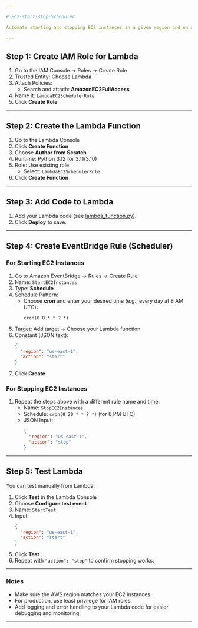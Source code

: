 ```yaml
---

# Ec2-start-stop-Scheduler

Automate starting and stopping EC2 instances in a given region and on a schedule, using AWS Lambda + EventBridge (CloudWatch Events) — without manually specifying instance IDs.

---
```


## Step 1: Create IAM Role for Lambda

1. Go to the IAM Console → Roles → Create Role
2. Trusted Entity: Choose Lambda
3. Attach Policies:
    - Search and attach: **AmazonEC2FullAccess**
4. Name it: `LambdaEC2SchedulerRole`
5. Click **Create Role**

---

## Step 2: Create the Lambda Function

1. Go to the Lambda Console
2. Click **Create Function**
3. Choose **Author from Scratch**
4. Runtime: Python 3.12 (or 3.11/3.10)
5. Role: Use existing role  
    - Select: `LambdaEC2SchedulerRole`
6. Click **Create Function**

---

## Step 3: Add Code to Lambda

1. Add your Lambda code (see [lambda_function.py](lambda_function.py)).
2. Click **Deploy** to save.

---

## Step 4: Create EventBridge Rule (Scheduler)

### For Starting EC2 Instances

1. Go to Amazon EventBridge → Rules → Create Rule
2. Name: `StartEC2Instances`
3. Type: **Schedule**
4. Schedule Pattern:  
    - Choose **cron** and enter your desired time (e.g., every day at 8 AM UTC):
      ```
      cron(0 8 * * ? *)
      ```
5. Target: Add target → Choose your Lambda function
6. Constant (JSON text):
    ```json
    {
      "region": "us-east-1",
      "action": "start"
    }
    ```
7. Click **Create**

### For Stopping EC2 Instances

1. Repeat the steps above with a different rule name and time:
    - Name: `StopEC2Instances`
    - Schedule: `cron(0 20 * * ? *)` (for 8 PM UTC)
    - JSON Input:
      ```json
      {
        "region": "us-east-1",
        "action": "stop"
      }
      ```

---

## Step 5: Test Lambda

You can test manually from Lambda:

1. Click **Test** in the Lambda Console
2. Choose **Configure test event**
3. Name: `StartTest`
4. Input:
    ```json
    {
      "region": "us-east-1",
      "action": "start"
    }
    ```
5. Click **Test**
6. Repeat with `"action": "stop"` to confirm stopping works.

---

### Notes

- Make sure the AWS region matches your EC2 instances.
- For production, use least privilege for IAM roles.
- Add logging and error handling to your Lambda code for easier debugging and monitoring.

---
